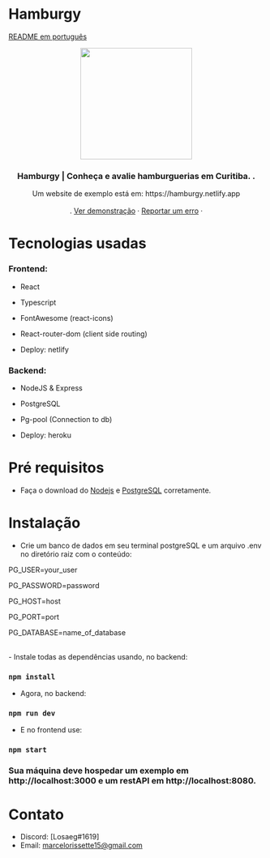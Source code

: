 # Hamburgy
[README em português](README.pt.md)
<!-- about -->
<p align="center">
  <a href="https://hamburgy.netlify.app/">
    <img src="https://cdn.discordapp.com/attachments/685226653764550671/788560765413621760/favicon.png" width="220px" />
  </a>

  <h3 align="center">Hamburgy | Conheça e avalie hamburguerias em Curitiba. .</h3>
  <p align="center">
   Um website de exemplo está em: https://hamburgy.netlify.app
    <br />
    <br />
    .
    <a href="https://hamburgy.netlify.app/">Ver demonstração</a>
    ·
    <a href="mailto:marcelorissette15@gmail.com">Reportar um erro</a>
    ·
    <br />
  </p>
   
</p>

# Tecnologias usadas

### Frontend:

- React
- Typescript
- FontAwesome (react-icons)
- React-router-dom (client side routing)

- Deploy: netlify

### Backend:

- NodeJS & Express
- PostgreSQL
- Pg-pool (Connection to db)

- Deploy: heroku

# Pré requisitos

- Faça o download do <a href="https://nodejs.org/en/" target="_blank">Nodejs</a> e <a href="https://www.postgresql.org/" target="_blank">PostgreSQL</a> corretamente.

# Instalação

- Crie um banco de dados em seu terminal postgreSQL e
  um arquivo .env no diretório raiz com o conteúdo:

<p>PG_USER=your_user</p>
<p>PG_PASSWORD=password</p>
<p>PG_HOST=host</p>
<p>PG_PORT=port</p>
<p>PG_DATABASE=name_of_database</p>

<br />
- Instale todas as dependências usando, no backend:

### `npm install`

- Agora, no backend:

### `npm run dev`

- E no frontend use:

### `npm start`

### Sua máquina deve hospedar um exemplo em http://localhost:3000 e um restAPI em http://localhost:8080.

<!-- CONTACT -->
# Contato

- Discord: [Losaeg#1619] 
- Email: marcelorissette15@gmail.com
